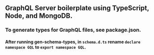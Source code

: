 ## GraphQL Server boilerplate using TypeScript, Node, and MongoDB.

### To generate types for GraphQL files, see package.json.

#### After running gen-schema-types, in `schema.d.ts` rename `declare namespace GQL` to `export namespace GQL`.

